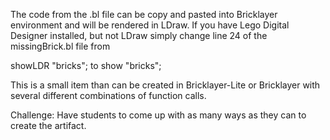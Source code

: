 The code from the .bl file can be copy and pasted into Bricklayer environment
and will be rendered in LDraw. If you have Lego Digital Designer installed, but not
LDraw simply change line 24 of the missingBrick.bl file from

showLDR "bricks";  to  show "bricks";

This is a small item than can be created in Bricklayer-Lite or Bricklayer
with several different combinations of function calls. 

Challenge: Have students to come up with as many
ways as they can to create the artifact.